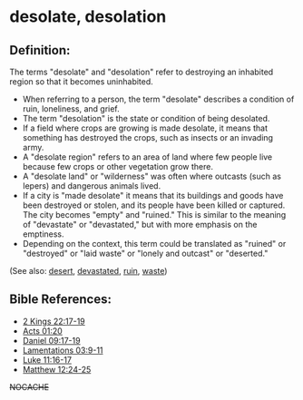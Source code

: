 # desolate, desolation #

## Definition: ##

The terms "desolate" and "desolation" refer to destroying an inhabited region so that it becomes uninhabited.

* When referring to a person, the term "desolate" describes a condition of ruin, loneliness, and grief.
* The term "desolation" is the state or condition of being desolated.
* If a field where crops are growing is made desolate, it means that something has destroyed the crops, such as insects or an invading army.
* A "desolate region" refers to an area of land where few people live because few crops or other vegetation grow there.
* A "desolate land" or "wilderness" was often where outcasts (such as lepers) and dangerous animals lived.
* If a city is "made desolate" it means that its buildings and goods have been destroyed or stolen, and its people have been killed or captured. The city becomes "empty" and "ruined." This is similar to the meaning of "devastate" or "devastated," but with more emphasis on the emptiness.
* Depending on the context, this term could be translated as "ruined" or "destroyed" or "laid waste" or "lonely and outcast" or "deserted." 

(See also: [desert](../other/desert.md), [devastated](../other/devastated.md), [ruin](../other/ruin.md), [waste](../other/waste.md))

## Bible References: ##

* [2 Kings 22:17-19](https://door43.org/en/bible/notes/2ki/22/17)
* [Acts 01:20](https://door43.org/en/bible/notes/act/01/20)
* [Daniel 09:17-19](https://door43.org/en/bible/notes/dan/09/17)
* [Lamentations 03:9-11](https://door43.org/en/bible/notes/lam/03/09)
* [Luke 11:16-17](https://door43.org/en/bible/notes/luk/11/16)
* [Matthew 12:24-25](https://door43.org/en/bible/notes/mat/12/24)

~~NOCACHE~~ 

